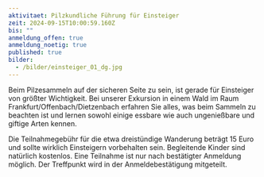 ```yaml
---
aktivitaet: Pilzkundliche Führung für Einsteiger
zeit: 2024-09-15T10:00:59.160Z
bis: ""
anmeldung_offen: true
anmeldung_noetig: true
published: true
bilder:
  - /bilder/einsteiger_01_dg.jpg
---
```

Beim Pilzesammeln auf der sicheren Seite zu sein, ist gerade für Einsteiger von größter Wichtigkeit.  Bei unserer Exkursion in einem Wald im Raum Frankfurt/Offenbach/Dietzenbach erfahren Sie alles, was beim Sammeln zu beachten ist und lernen sowohl einige essbare wie auch ungenießbare und giftige Arten kennen.

Die Teilnahmegebühr für die etwa dreistündige Wanderung beträgt 15 Euro und sollte wirklich Einsteigern vorbehalten sein. Begleitende Kinder sind natürlich kostenlos. Eine Teilnahme ist nur nach bestätigter Anmeldung möglich. Der Treffpunkt wird in der Anmeldebestätigung mitgeteilt.
